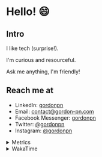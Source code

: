 # Hello! 😄

## Intro

I like tech (surprise!).

I'm curious and resourceful.

Ask me anything, I'm friendly!

## Reach me at

- LinkedIn: [gordonpn](https://www.linkedin.com/in/gordonpn/)
- Email: [contact@gordon-pn.com](mailto:contact@gordon-pn.com)
- Facebook Messenger: [gordonpn](https://www.messenger.com/t/Gordonpn)
- Twitter: [@gordonpn](https://twitter.com/Gordonpn)
- Instagram: [@gordonpn](https://www.instagram.com/gordonpn/)

<details>
  <summary>Metrics</summary>

  <img align="center" src="https://github.com/gordonpn/gordonpn/blob/master/github-metrics.svg" alt="GitHub Metrics">

</details>

<details>
  <summary>WakaTime</summary>

  <!--START_SECTION:waka-->
📊 **This Week I Spent My Time On** 

```text
💬 Programming Languages: 
TypeScript               11 hrs 8 mins       ███████████░░░░░░░░░░░░░░   44.87 % 
Java                     8 hrs 40 mins       █████████░░░░░░░░░░░░░░░░   34.92 % 
Brazil Dependency Config 2 hrs 52 mins       ███░░░░░░░░░░░░░░░░░░░░░░   11.58 % 
XML                      1 hr 19 mins        █░░░░░░░░░░░░░░░░░░░░░░░░   05.31 % 
YAML                     15 mins             ░░░░░░░░░░░░░░░░░░░░░░░░░   01.02 % 

🔥 Editors: 
IntelliJ IDEA            12 hrs 57 mins      █████████████░░░░░░░░░░░░   52.17 % 
Cursor                   11 hrs 43 mins      ████████████░░░░░░░░░░░░░   47.17 % 
VS Code                  9 mins              ░░░░░░░░░░░░░░░░░░░░░░░░░   00.66 % 
```


 Last Updated on 28/09/2024 16:24:20 UTC
<!--END_SECTION:waka-->
</details>
